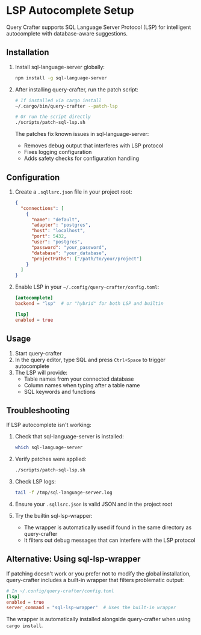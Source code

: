 # LSP Autocomplete Setup

Query Crafter supports SQL Language Server Protocol (LSP) for intelligent autocomplete with database-aware suggestions.

## Installation

1. Install sql-language-server globally:
   ```bash
   npm install -g sql-language-server
   ```

2. After installing query-crafter, run the patch script:
   ```bash
   # If installed via cargo install
   ~/.cargo/bin/query-crafter --patch-lsp
   
   # Or run the script directly
   ./scripts/patch-sql-lsp.sh
   ```

   The patches fix known issues in sql-language-server:
   - Removes debug output that interferes with LSP protocol
   - Fixes logging configuration
   - Adds safety checks for configuration handling

## Configuration

1. Create a `.sqllsrc.json` file in your project root:
   ```json
   {
     "connections": [
       {
         "name": "default",
         "adapter": "postgres",
         "host": "localhost",
         "port": 5432,
         "user": "postgres",
         "password": "your_password",
         "database": "your_database",
         "projectPaths": ["/path/to/your/project"]
       }
     ]
   }
   ```

2. Enable LSP in your `~/.config/query-crafter/config.toml`:
   ```toml
   [autocomplete]
   backend = "lsp"  # or "hybrid" for both LSP and builtin

   [lsp]
   enabled = true
   ```

## Usage

1. Start query-crafter
2. In the query editor, type SQL and press `Ctrl+Space` to trigger autocomplete
3. The LSP will provide:
   - Table names from your connected database
   - Column names when typing after a table name
   - SQL keywords and functions

## Troubleshooting

If LSP autocomplete isn't working:

1. Check that sql-language-server is installed:
   ```bash
   which sql-language-server
   ```

2. Verify patches were applied:
   ```bash
   ./scripts/patch-sql-lsp.sh
   ```

3. Check LSP logs:
   ```bash
   tail -f /tmp/sql-language-server.log
   ```

4. Ensure your `.sqllsrc.json` is valid JSON and in the project root

5. Try the builtin sql-lsp-wrapper:
   - The wrapper is automatically used if found in the same directory as query-crafter
   - It filters out debug messages that can interfere with the LSP protocol

## Alternative: Using sql-lsp-wrapper

If patching doesn't work or you prefer not to modify the global installation, query-crafter includes a built-in wrapper that filters problematic output:

```toml
# In ~/.config/query-crafter/config.toml
[lsp]
enabled = true
server_command = "sql-lsp-wrapper"  # Uses the built-in wrapper
```

The wrapper is automatically installed alongside query-crafter when using `cargo install`.